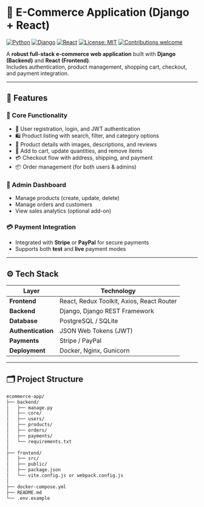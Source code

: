 # 🛒 E-Commerce Application (Django + React)

[![Python](https://img.shields.io/badge/Python-3.10%2B-blue?logo=python)](https://www.python.org/)
[![Django](https://img.shields.io/badge/Django-4.x-green?logo=django)](https://www.djangoproject.com/)
[![React](https://img.shields.io/badge/React-18.x-61DAFB?logo=react)](https://react.dev/)
[![License: MIT](https://img.shields.io/badge/License-MIT-yellow.svg)](LICENSE)
[![Contributions welcome](https://img.shields.io/badge/Contributions-welcome-brightgreen.svg?style=flat)](#-contributing)

A **robust full-stack e-commerce web application** built with **Django (Backend)** and **React (Frontend)**.  
Includes authentication, product management, shopping cart, checkout, and payment integration.

---

## 🚀 Features

### 🧩 Core Functionality

- 🔑 User registration, login, and JWT authentication
- 🛍️ Product listing with search, filter, and category options
- 🧾 Product details with images, descriptions, and reviews
- 🛒 Add to cart, update quantities, and remove items
- 💳 Checkout flow with address, shipping, and payment
- 📦 Order management (for both users & admins)

### 🔐 Admin Dashboard

- Manage products (create, update, delete)
- Manage orders and customers
- View sales analytics (optional add-on)

### 💳 Payment Integration

- Integrated with **Stripe** or **PayPal** for secure payments
- Supports both **test** and **live** payment modes

---

## ⚙️ Tech Stack

| Layer              | Technology                                |
| ------------------ | ----------------------------------------- |
| **Frontend**       | React, Redux Toolkit, Axios, React Router |
| **Backend**        | Django, Django REST Framework             |
| **Database**       | PostgreSQL / SQLite                       |
| **Authentication** | JSON Web Tokens (JWT)                     |
| **Payments**       | Stripe / PayPal                           |
| **Deployment**     | Docker, Nginx, Gunicorn                   |

---

## 🗂️ Project Structure

```bash
ecommerce-app/
├── backend/
│   ├── manage.py
│   ├── core/
│   ├── users/
│   ├── products/
│   ├── orders/
│   ├── payments/
│   └── requirements.txt
│
├── frontend/
│   ├── src/
│   ├── public/
│   ├── package.json
│   └── vite.config.js or webpack.config.js
│
├── docker-compose.yml
├── README.md
└── .env.example


```
